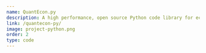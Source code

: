 ```yaml
---
name: QuantEcon.py
description: A high performance, open source Python code library for economics.
link: /quantecon-py/
image: project-python.png
order: 2
type: code
---
```

